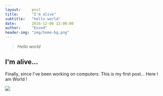 ```yaml
---
layout:     post
title:      "I'm alive"
subtitle:   "hello world"
date:       2016-12-06 12:00:00
author:     "Exced"
header-img: "img/home-bg.png"
---
```


<blockquote> <i> Hello world </i> </blockquote>

<h2 class="section-heading">I'm alive...</h2>

<p>Finally, since I've been working on computers. This is my first post... Here I am World !</p>

<img src="{{ site.baseurl }}/img/2016-12-06-im-alive/001.gif">